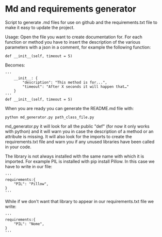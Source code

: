 
# Md and requirements generator
Script to generate .md files for use on github and the requirements.txt file to make it easy to update the project.

Usage:
Open the file you want to create documentation for.  For each function or method you have to insert the description of the various parameters with a json in a comment, for example the following function:

    def __init__(self, timeout = 5)
Becomes:

    '''
    	__init__: {
    		"description": "This method is for...",
    		"timeout": "After X seconds it will happen that…"
    	}
    '''
    def __init__(self, timeout = 5)
When you are ready you can generate the README.md file with:

    python md_generator.py path_class_file.py

md_generator.py it will look for all the public "def" (for now it only works with python) and it will warn you in case the description of a method or an attribute is missing. It will also look for the imports to create the requirements.txt file and warn you if any unused libraries have been called in your code.

The library is not always installed with the same name with which it is imported. For example PIL is installed with pip install Pillow. In this case we have to write in our file:

    '''
    requirements:{
    	"PIL": "Pillow",
    }
    '''
While if we don't want that library to appear in our requirements.txt file we write:

    '''
    requirements:{
    	"PIL": "Nome",
    }
    '''

